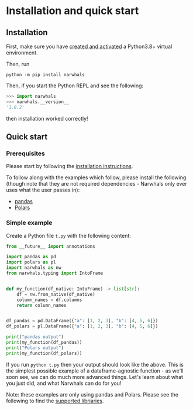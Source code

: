 # Installation and quick start

## Installation

First, make sure you have [created and activated](https://docs.python.org/3/library/venv.html) a Python3.8+ virtual environment.

Then, run
```console
python -m pip install narwhals
```

Then, if you start the Python REPL and see the following:
```python
>>> import narwhals
>>> narwhals.__version__
'1.8.2'
```
then installation worked correctly!

## Quick start

### Prerequisites

Please start by following the [installation instructions](installation.md).

To follow along with the examples which follow, please install the following (though note that
they are not required dependencies - Narwhals only ever uses what the user passes in):

- [pandas](https://pandas.pydata.org/docs/getting_started/install.html)
- [Polars](https://pola-rs.github.io/polars/user-guide/installation/)

### Simple example

Create a Python file `t.py` with the following content:

```python exec="1" source="above" session="quickstart" result="python"
from __future__ import annotations

import pandas as pd
import polars as pl
import narwhals as nw
from narwhals.typing import IntoFrame


def my_function(df_native: IntoFrame) -> list[str]:
    df = nw.from_native(df_native)
    column_names = df.columns
    return column_names


df_pandas = pd.DataFrame({"a": [1, 2, 3], "b": [4, 5, 6]})
df_polars = pl.DataFrame({"a": [1, 2, 3], "b": [4, 5, 6]})

print("pandas output")
print(my_function(df_pandas))
print("Polars output")
print(my_function(df_polars))
```

If you run `python t.py` then your output should look like the above. This is the simplest possible example of a dataframe-agnostic
function - as we'll soon see, we can do much more advanced things.
Let's learn about what you just did, and what Narwhals can do for you!

Note: these examples are only using pandas and Polars. Please see the following to find the [supported libriaries](extending.md).
